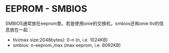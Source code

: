 # EEPROM - SMBIOS

SMBIOS通常放在eeprom里。若是使用onie的交换机，smbios还和onie tlv的信息放在一起：
- tlv(max size:2048bytes): 0-n (n, i.e. 1024KB)
- smbios: n-eeprom_max (max eeprom, i.e. 8092KB)



